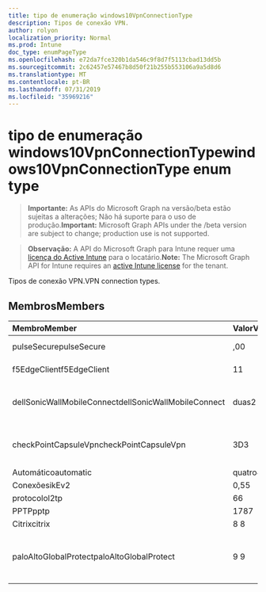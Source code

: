 ```yaml
---
title: tipo de enumeração windows10VpnConnectionType
description: Tipos de conexão VPN.
author: rolyon
localization_priority: Normal
ms.prod: Intune
doc_type: enumPageType
ms.openlocfilehash: e72da7fce320b1da546c9f8d7f5113cbad13dd5b
ms.sourcegitcommit: 2c62457e57467b8d50f21b255b553106a9a5d8d6
ms.translationtype: MT
ms.contentlocale: pt-BR
ms.lasthandoff: 07/31/2019
ms.locfileid: "35969216"
---
```

# <a name="windows10vpnconnectiontype-enum-type"></a><span data-ttu-id="8157a-103">tipo de enumeração windows10VpnConnectionType</span><span class="sxs-lookup"><span data-stu-id="8157a-103">windows10VpnConnectionType enum type</span></span>

> <span data-ttu-id="8157a-104">**Importante:** As APIs do Microsoft Graph na versão/beta estão sujeitas a alterações; Não há suporte para o uso de produção.</span><span class="sxs-lookup"><span data-stu-id="8157a-104">**Important:** Microsoft Graph APIs under the /beta version are subject to change; production use is not supported.</span></span>

> <span data-ttu-id="8157a-105">**Observação:** A API do Microsoft Graph para Intune requer uma [licença do Active Intune](https://go.microsoft.com/fwlink/?linkid=839381) para o locatário.</span><span class="sxs-lookup"><span data-stu-id="8157a-105">**Note:** The Microsoft Graph API for Intune requires an [active Intune license](https://go.microsoft.com/fwlink/?linkid=839381) for the tenant.</span></span>

<span data-ttu-id="8157a-106">Tipos de conexão VPN.</span><span class="sxs-lookup"><span data-stu-id="8157a-106">VPN connection types.</span></span>

## <a name="members"></a><span data-ttu-id="8157a-107">Membros</span><span class="sxs-lookup"><span data-stu-id="8157a-107">Members</span></span>
|<span data-ttu-id="8157a-108">Membro</span><span class="sxs-lookup"><span data-stu-id="8157a-108">Member</span></span>|<span data-ttu-id="8157a-109">Valor</span><span class="sxs-lookup"><span data-stu-id="8157a-109">Value</span></span>|<span data-ttu-id="8157a-110">Descrição</span><span class="sxs-lookup"><span data-stu-id="8157a-110">Description</span></span>|
|:---|:---|:---|
|<span data-ttu-id="8157a-111">pulseSecure</span><span class="sxs-lookup"><span data-stu-id="8157a-111">pulseSecure</span></span>|<span data-ttu-id="8157a-112">,0</span><span class="sxs-lookup"><span data-stu-id="8157a-112">0</span></span>|<span data-ttu-id="8157a-113">Pulso seguro.</span><span class="sxs-lookup"><span data-stu-id="8157a-113">Pulse Secure.</span></span>|
|<span data-ttu-id="8157a-114">f5EdgeClient</span><span class="sxs-lookup"><span data-stu-id="8157a-114">f5EdgeClient</span></span>|<span data-ttu-id="8157a-115">1</span><span class="sxs-lookup"><span data-stu-id="8157a-115">1</span></span>|<span data-ttu-id="8157a-116">Cliente de borda F5.</span><span class="sxs-lookup"><span data-stu-id="8157a-116">F5 Edge Client.</span></span>|
|<span data-ttu-id="8157a-117">dellSonicWallMobileConnect</span><span class="sxs-lookup"><span data-stu-id="8157a-117">dellSonicWallMobileConnect</span></span>|<span data-ttu-id="8157a-118">duas</span><span class="sxs-lookup"><span data-stu-id="8157a-118">2</span></span>|<span data-ttu-id="8157a-119">Conexão móvel Dell SonicWALL.</span><span class="sxs-lookup"><span data-stu-id="8157a-119">Dell SonicWALL Mobile Connection.</span></span>|
|<span data-ttu-id="8157a-120">checkPointCapsuleVpn</span><span class="sxs-lookup"><span data-stu-id="8157a-120">checkPointCapsuleVpn</span></span>|<span data-ttu-id="8157a-121">3D</span><span class="sxs-lookup"><span data-stu-id="8157a-121">3</span></span>|<span data-ttu-id="8157a-122">Verificar VPN de cápsula de ponto.</span><span class="sxs-lookup"><span data-stu-id="8157a-122">Check Point Capsule VPN.</span></span>|
|<span data-ttu-id="8157a-123">Automático</span><span class="sxs-lookup"><span data-stu-id="8157a-123">automatic</span></span>|<span data-ttu-id="8157a-124">quatro</span><span class="sxs-lookup"><span data-stu-id="8157a-124">4</span></span>|<span data-ttu-id="8157a-125">Automático.</span><span class="sxs-lookup"><span data-stu-id="8157a-125">Automatic.</span></span>|
|<span data-ttu-id="8157a-126">Conexões</span><span class="sxs-lookup"><span data-stu-id="8157a-126">ikEv2</span></span>|<span data-ttu-id="8157a-127">0,5</span><span class="sxs-lookup"><span data-stu-id="8157a-127">5</span></span>|<span data-ttu-id="8157a-128">Conexões.</span><span class="sxs-lookup"><span data-stu-id="8157a-128">IKEv2.</span></span>|
|<span data-ttu-id="8157a-129">protocolo</span><span class="sxs-lookup"><span data-stu-id="8157a-129">l2tp</span></span>|<span data-ttu-id="8157a-130">6</span><span class="sxs-lookup"><span data-stu-id="8157a-130">6</span></span>|<span data-ttu-id="8157a-131">Protocolo.</span><span class="sxs-lookup"><span data-stu-id="8157a-131">L2TP.</span></span>|
|<span data-ttu-id="8157a-132">PPTP</span><span class="sxs-lookup"><span data-stu-id="8157a-132">pptp</span></span>|<span data-ttu-id="8157a-133">178</span><span class="sxs-lookup"><span data-stu-id="8157a-133">7</span></span>|<span data-ttu-id="8157a-134">PPTP.</span><span class="sxs-lookup"><span data-stu-id="8157a-134">PPTP.</span></span>|
|<span data-ttu-id="8157a-135">Citrix</span><span class="sxs-lookup"><span data-stu-id="8157a-135">citrix</span></span>|<span data-ttu-id="8157a-136">8 </span><span class="sxs-lookup"><span data-stu-id="8157a-136">8</span></span>|<span data-ttu-id="8157a-137">Citrix.</span><span class="sxs-lookup"><span data-stu-id="8157a-137">Citrix.</span></span>|
|<span data-ttu-id="8157a-138">paloAltoGlobalProtect</span><span class="sxs-lookup"><span data-stu-id="8157a-138">paloAltoGlobalProtect</span></span>|<span data-ttu-id="8157a-139">9 </span><span class="sxs-lookup"><span data-stu-id="8157a-139">9</span></span>|<span data-ttu-id="8157a-140">GlobalProtect de redes de Palo Alto.</span><span class="sxs-lookup"><span data-stu-id="8157a-140">Palo Alto Networks GlobalProtect.</span></span>|





